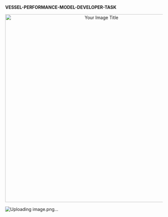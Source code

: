 **VESSEL-PERFORMANCE-MODEL-DEVELOPER-TASK**

<p align="center">
  <img src="https://drive.google.com/uc?export=view&id=12_XSF0CdpXqwmAuHgTXtd7N2GwRgnpZ-" width="600" title="Your Image Title">
</p>

![Uploading image.png…]()

